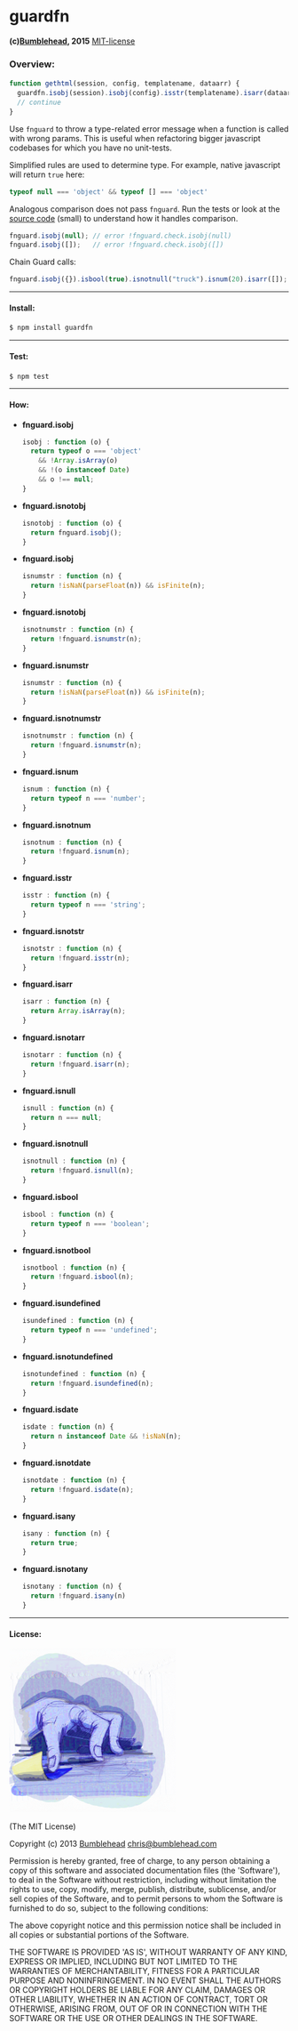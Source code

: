 guardfn
=======
**(c)[Bumblehead][0], 2015** [MIT-license](#license)

### Overview:

```javascript
function gethtml(session, config, templatename, dataarr) {
  guardfn.isobj(session).isobj(config).isstr(templatename).isarr(dataarr);
  // continue
}
```

Use `fnguard` to throw a type-related error message when a function is called with wrong params. This is useful when refactoring bigger javascript codebases for which you have no unit-tests.

Simplified rules are used to determine type. For example, native javascript will return `true` here:
```javascript
typeof null === 'object' && typeof [] === 'object'
```

Analogous comparison does not pass `fnguard`. Run the tests or look at the [source code][1] (small) to understand how it handles comparison.
```javascript
fnguard.isobj(null); // error !fnguard.check.isobj(null)
fnguard.isobj([]);   // error !fnguard.check.isobj([])
```

Chain Guard calls:
```javascript
fnguard.isobj({}).isbool(true).isnotnull("truck").isnum(20).isarr([]); // true
```

[0]: http://www.bumblehead.com                            "bumblehead"
[1]: https://github.com/iambumblehead/fnguard/blob/master/fnguard.js

---------------------------------------------------------
#### <a id="install"></a>Install:

```bash
$ npm install guardfn
```

---------------------------------------------------------
#### <a id="test"></a>Test:

```bash
$ npm test
```

---------------------------------------------------------
#### <a id="how"></a>How:

 * **fnguard.isobj**
   ```javascript
   isobj : function (o) {
     return typeof o === 'object' 
       && !Array.isArray(o) 
       && !(o instanceof Date)
       && o !== null;
   }
   ```

 * **fnguard.isnotobj**
   ```javascript
   isnotobj : function (o) {
     return fnguard.isobj();
   }
   ```

 * **fnguard.isobj**
   ```javascript
   isnumstr : function (n) {
     return !isNaN(parseFloat(n)) && isFinite(n);
   }
   ```

 * **fnguard.isnotobj**
   ```javascript
   isnotnumstr : function (n) {
     return !fnguard.isnumstr(n);
   }
   ```

 * **fnguard.isnumstr**
   ```javascript
   isnumstr : function (n) {
     return !isNaN(parseFloat(n)) && isFinite(n);
   }
   ```

 * **fnguard.isnotnumstr**
   ```javascript
   isnotnumstr : function (n) {
     return !fnguard.isnumstr(n);
   }
   ```

 * **fnguard.isnum**
   ```javascript
   isnum : function (n) {
     return typeof n === 'number';
   }
   ```

 * **fnguard.isnotnum**
   ```javascript
   isnotnum : function (n) {
     return !fnguard.isnum(n);
   }
   ```

 * **fnguard.isstr**
   ```javascript
   isstr : function (n) {
     return typeof n === 'string';
   }
   ```

 * **fnguard.isnotstr**
   ```javascript
   isnotstr : function (n) {
     return !fnguard.isstr(n);
   }
   ```

 * **fnguard.isarr**
   ```javascript
   isarr : function (n) {
     return Array.isArray(n);
   }
   ```

 * **fnguard.isnotarr**
   ```javascript
   isnotarr : function (n) {
     return !fnguard.isarr(n);
   }
   ```

 * **fnguard.isnull**
   ```javascript
   isnull : function (n) {
     return n === null;
   }
   ```

 * **fnguard.isnotnull**
   ```javascript
   isnotnull : function (n) {
     return !fnguard.isnull(n);
   }
   ```

 * **fnguard.isbool**
   ```javascript
   isbool : function (n) {
     return typeof n === 'boolean';
   }
   ```

 * **fnguard.isnotbool**
   ```javascript
   isnotbool : function (n) {
     return !fnguard.isbool(n);
   }
   ```

 * **fnguard.isundefined**
   ```javascript
   isundefined : function (n) {
     return typeof n === 'undefined';
   }
   ```

 * **fnguard.isnotundefined**
   ```javascript
   isnotundefined : function (n) {
     return !fnguard.isundefined(n);
   }
   ```

 * **fnguard.isdate**
   ```javascript
   isdate : function (n) {
     return n instanceof Date && !isNaN(n);
   }
   ```

 * **fnguard.isnotdate**
   ```javascript
   isnotdate : function (n) {
     return !fnguard.isdate(n);
   }
   ```

 * **fnguard.isany**
   ```javascript
   isany : function (n) {
     return true;
   }
   ```

 * **fnguard.isnotany**
   ```javascript
   isnotany : function (n) {
     return !fnguard.isany(n)
   }
   ```

---------------------------------------------------------
#### <a id="license">License:

 ![scrounge](https://github.com/iambumblehead/scroungejs/raw/master/img/hand.png) 

(The MIT License)

Copyright (c) 2013 [Bumblehead][0] <chris@bumblehead.com>

Permission is hereby granted, free of charge, to any person obtaining a copy of this software and associated documentation files (the 'Software'), to deal in the Software without restriction, including without limitation the rights to use, copy, modify, merge, publish, distribute, sublicense, and/or sell copies of the Software, and to permit persons to whom the Software is furnished to do so, subject to the following conditions:

The above copyright notice and this permission notice shall be included in all copies or substantial portions of the Software.

THE SOFTWARE IS PROVIDED 'AS IS', WITHOUT WARRANTY OF ANY KIND, EXPRESS OR IMPLIED, INCLUDING BUT NOT LIMITED TO THE WARRANTIES OF MERCHANTABILITY, FITNESS FOR A PARTICULAR PURPOSE AND NONINFRINGEMENT. IN NO EVENT SHALL THE AUTHORS OR COPYRIGHT HOLDERS BE LIABLE FOR ANY CLAIM, DAMAGES OR OTHER LIABILITY, WHETHER IN AN ACTION OF CONTRACT, TORT OR OTHERWISE, ARISING FROM, OUT OF OR IN CONNECTION WITH THE SOFTWARE OR THE USE OR OTHER DEALINGS IN THE SOFTWARE.
